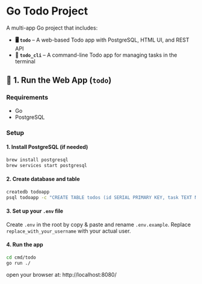 # Go Todo Project

A multi-app Go project that includes:

- **🖥️ `todo`** – A web-based Todo app with PostgreSQL, HTML UI, and REST API
- **🧾 `todo_cli`** – A command-line Todo app for managing tasks in the terminal

## 🚀 1. Run the Web App (`todo`)

### Requirements

- Go
- PostgreSQL

### Setup

#### 1. Install PostgreSQL (if needed)

```bash
brew install postgresql
brew services start postgresql
```

#### 2. Create database and table

```bash
createdb todoapp
psql todoapp -c "CREATE TABLE todos (id SERIAL PRIMARY KEY, task TEXT NOT NULL, status TEXT NOT NULL);"
```

#### 3. Set up your `.env` file

Create `.env` in the root by copy & paste and rename `.env.example`.
Replace `replace_with_your_username` with your actual user.

#### 4. Run the app

```bash
cd cmd/todo
go run ./
```

open your browser at: http://localhost:8080/
